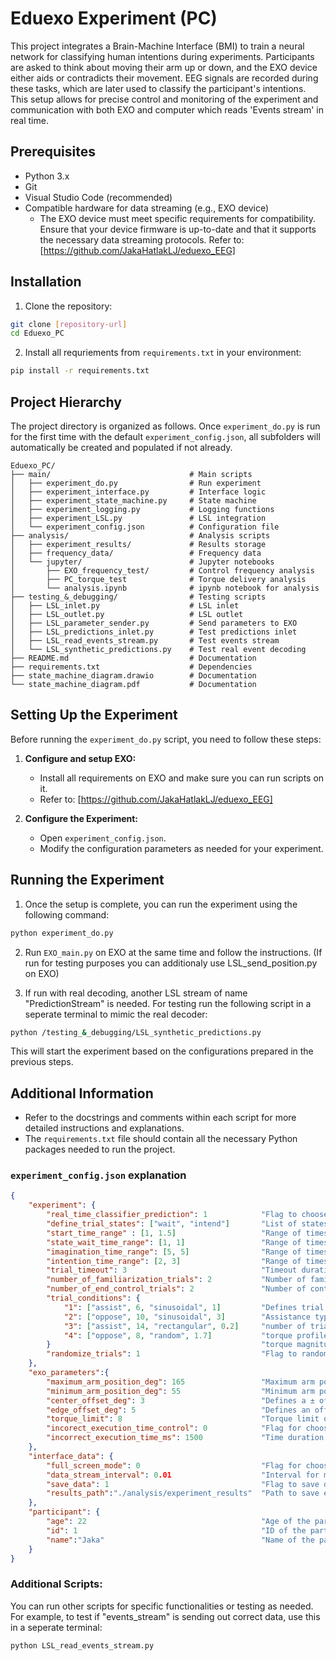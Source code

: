 # Eduexo Experiment (PC)

This project integrates a Brain-Machine Interface (BMI) to train a neural network for classifying human intentions during experiments. Participants are asked to think about moving their arm up or down, and the EXO device either aids or contradicts their movement. EEG signals are recorded during these tasks, which are later used to classify the participant's intentions. This setup allows for precise control and monitoring of the experiment and communication with both EXO and computer which reads 'Events stream' in real time.

## Prerequisites

- Python 3.x
- Git
- Visual Studio Code (recommended)
- Compatible hardware for data streaming (e.g., EXO device)
    - The EXO device must meet specific requirements for compatibility. Ensure that your device firmware is up-to-date and that it supports the necessary data streaming protocols. Refer to: [https://github.com/JakaHatlakLJ/eduexo_EEG]

## Installation

1. Clone the repository:
```bash
git clone [repository-url]
cd Eduexo_PC
```

2. Install all requriements from `requirements.txt` in your environment:
```bash
pip install -r requirements.txt
```

## Project Hierarchy

The project directory is organized as follows. Once `experiment_do.py` is run for the first time with the default `experiment_config.json`, all subfolders will automatically be created and populated if not already.

```
Eduexo_PC/
├── main/                               # Main scripts
│   ├── experiment_do.py                # Run experiment
│   ├── experiment_interface.py         # Interface logic
│   ├── experiment_state_machine.py     # State machine
│   ├── experiment_logging.py           # Logging functions
│   ├── experiment_LSL.py               # LSL integration
│   └── experiment_config.json          # Configuration file
├── analysis/                           # Analysis scripts
│   ├── experiment_results/             # Results storage
│   ├── frequency_data/                 # Frequency data
│   └── jupyter/                        # Jupyter notebooks
│       ├── EXO_frequency_test/         # Control frequency analysis
│       ├── PC_torque_test              # Torque delivery analysis
│       └── analysis.ipynb              # ipynb notebook for analysis
├── testing_&_debugging/                # Testing scripts
│   ├── LSL_inlet.py                    # LSL inlet
│   ├── LSL_outlet.py                   # LSL outlet
│   ├── LSL_parameter_sender.py         # Send parameters to EXO
│   ├── LSL_predictions_inlet.py        # Test predictions inlet
│   ├── LSL_read_events_stream.py       # Test events stream
│   └── LSL_synthetic_predictions.py    # Test real event decoding
├── README.md                           # Documentation
├── requirements.txt                    # Dependencies
├── state_machine_diagram.drawio        # Documentation
└── state_machine_diagram.pdf           # Documentation
```

## Setting Up the Experiment

Before running the `experiment_do.py` script, you need to follow these steps:

1. **Configure and setup EXO:**
    - Install all requirements on EXO and make sure you can run scripts on it.
    - Refer to: [https://github.com/JakaHatlakLJ/eduexo_EEG]

2. **Configure the Experiment:**
    - Open `experiment_config.json`.
    - Modify the configuration parameters as needed for your experiment.

## Running the Experiment

1. Once the setup is complete, you can run the experiment using the following command:
```sh
python experiment_do.py
```

2. Run `EXO_main.py` on EXO at the same time and follow the instructions. (If run for testing purposes you can additionaly use LSL_send_position.py on EXO)

3. If run with real decoding, another LSL stream of name "PredictionStream" is needed. For testing run the following script in a seperate terminal to mimic the real decoder:
```sh
python /testing_&_debugging/LSL_synthetic_predictions.py
```

This will start the experiment based on the configurations prepared in the previous steps.

## Additional Information

- Refer to the docstrings and comments within each script for more detailed instructions and explanations.
- The `requirements.txt` file should contain all the necessary Python packages needed to run the project.

### `experiment_config.json` explanation

```json
{
    "experiment": {
        "real_time_classifier_prediction": 1            "Flag to choose experimet with real time EEG classifier decoding (1) or synthetic events experiment (0)",
        "define_trial_states": ["wait", "intend"]       "List of states during trial, combination of: 'wait'; 'imagine'; 'intend', or empty list if None",
        "start_time_range" : [1, 1.5]                   "Range of times in WAIT state.",
        "state_wait_time_range": [1, 1]                 "Range of times in WAIT state.",
        "imagination_time_range": [5, 5]                "Range of times for IMAGINATION phase.",
        "intention_time_range": [2, 3]                  "Range of times for INTENTION phase.",
        "trial_timeout": 3                              "Timeout duration for each trial.",
        "number_of_familiarization_trials": 2           "Number of familiarization trials at the begining (without EXO active)",
        "number_of_end_control_trials": 2               "Number of control trials at the end (without EXO active).",
        "trial_conditions": {
            "1": ["assist", 6, "sinusoidal", 1]         "Defines trial conditions as lists: [assistance type, number of trials, torque profile, torque magnitude]",
            "2": ["oppose", 10, "sinusoidal", 3]        "Assistance type: either 'assist' or 'oppose'",
            "3": ["assist", 14, "rectangular", 0.2]     "number of trials: (int) split into UP and DOWN trials, if uneven extra UP trial is added",
            "4": ["oppose", 8, "random", 1.7]           "torque profile: 'sinusoidal', 'rectangular', 'triangular', 'trapezoid', 'smooth_trapezoid' or 'random' for random profile inside condition"
        }                                               "torque magnitude: maximum torque in Nm during trial, if larger than 'torque_limit', it is set to 'torque_limit'",
        "randomize_trials": 1                           "Flag to randomize all trials (1) or leave them in condition groups (0)"
    },
    "exo_parameters":{
        "maximum_arm_position_deg": 165                 "Maximum arm position in degrees. (straight arm is 180 deg)",
        "minimum_arm_position_deg": 55                  "Minimum arm position in degrees.",
        "center_offset_deg": 3                          "Defines a ± offset from the central arm position; if the arm is within this range, it is considered to be in the middle.",
        "edge_offset_deg": 5                            "Defines an offset from the maximum/minimum position at which the torque from exo is turned off",
        "torque_limit": 8                               "Torque limit on the EXO, if surpassed EXO returns ERROR and Torque is turned off",  
        "incorect_execution_time_control": 0            "Flag for choosing incorrect execution mode, (1) for time dependant pertrubation, (0) for position dependant pertrubation",
        "incorrect_execution_time_ms": 1500             "Time duration of time dependant pertrubation in ms"
    },
    "interface_data": {
        "full_screen_mode": 0                           "Flag for choosing full screen mode",
        "data_stream_interval": 0.01                    "Interval for motor parameters streaming.", 
        "save_data": 1                                  "Flag to save data (1 to save, 0 not to save).",
        "results_path":"./analysis/experiment_results"  "Path to save experiment results.",
    },
    "participant": {
        "age": 22                                       "Age of the participant.",
        "id": 1                                         "ID of the participant.",
        "name":"Jaka"                                   "Name of the participant."
    }
}
```
### Additional Scripts:

   You can run other scripts for specific functionalities or testing as needed. For example, to test if "events_stream" is sending out correct data, use this in a seperate terminal:
   ```sh
   python LSL_read_events_stream.py
   ```
